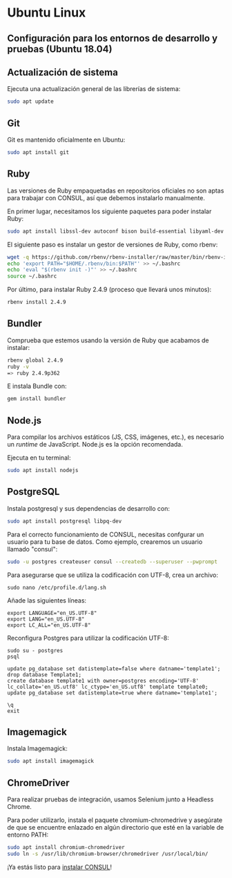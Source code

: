 # Ubuntu Linux

## Configuración para los entornos de desarrollo y pruebas \(Ubuntu 18.04\)

## Actualización de sistema

Ejecuta una actualización general de las librerías de sistema:

```bash
sudo apt update
```

## Git

Git es mantenido oficialmente en Ubuntu:

```bash
sudo apt install git
```

## Ruby

Las versiones de Ruby empaquetadas en repositorios oficiales no son aptas para trabajar con CONSUL, así que debemos instalarlo manualmente.

En primer lugar, necesitamos los siguiente paquetes para poder instalar Ruby:

```bash
sudo apt install libssl-dev autoconf bison build-essential libyaml-dev libreadline6-dev zlib1g-dev libncurses5-dev libffi-dev libgdbm5 libgdbm-dev
```

El siguiente paso es instalar un gestor de versiones de Ruby, como rbenv:

```bash
wget -q https://github.com/rbenv/rbenv-installer/raw/master/bin/rbenv-installer -O- | bash
echo 'export PATH="$HOME/.rbenv/bin:$PATH"' >> ~/.bashrc
echo 'eval "$(rbenv init -)"' >> ~/.bashrc
source ~/.bashrc
```

Por último, para instalar Ruby 2.4.9 \(proceso que llevará unos minutos\):

```bash
rbenv install 2.4.9
```

## Bundler

Comprueba que estemos usando la versión de Ruby que acabamos de instalar:

```bash
rbenv global 2.4.9
ruby -v
=> ruby 2.4.9p362
```

E instala Bundle con:

```bash
gem install bundler
```

## Node.js

Para compilar los archivos estáticos \(JS, CSS, imágenes, etc.\), es necesario un _runtime_ de JavaScript. Node.js es la opción recomendada.

Ejecuta en tu terminal:

```bash
sudo apt install nodejs
```

## PostgreSQL

Instala postgresql y sus dependencias de desarrollo con:

```bash
sudo apt install postgresql libpq-dev
```

Para el correcto funcionamiento de CONSUL, necesitas confgurar un usuario para tu base de datos. Como ejemplo, crearemos un usuario llamado "consul":

```bash
sudo -u postgres createuser consul --createdb --superuser --pwprompt
```

Para asegurarse que se utiliza la codificación con UTF-8, crea un archivo:

```text
sudo nano /etc/profile.d/lang.sh
```

Añade las siguientes líneas:

```text
export LANGUAGE="en_US.UTF-8"
export LANG="en_US.UTF-8"
export LC_ALL="en_US.UTF-8"
```

Reconfigura Postgres para utilizar la codificación UTF-8:

```text
sudo su - postgres
psql

update pg_database set datistemplate=false where datname='template1';
drop database Template1;
create database template1 with owner=postgres encoding='UTF-8'
lc_collate='en_US.utf8' lc_ctype='en_US.utf8' template template0;
update pg_database set datistemplate=true where datname='template1';

\q
exit
```

## Imagemagick

Instala Imagemagick:

```bash
sudo apt install imagemagick
```

## ChromeDriver

Para realizar pruebas de integración, usamos Selenium junto a Headless Chrome.

Para poder utilizarlo, instala el paquete chromium-chromedrive y asegúrate de que se encuentre enlazado en algún directorio que esté en la variable de entorno PATH:

```bash
sudo apt install chromium-chromedriver
sudo ln -s /usr/lib/chromium-browser/chromedriver /usr/local/bin/
```

¡Ya estás listo para [instalar CONSUL](./)!

